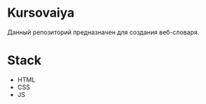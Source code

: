 # Kursovaiya
 Данный репозиторий предназначен для создания веб-словаря. 
 
# Stack
- HTML
- CSS
- JS
